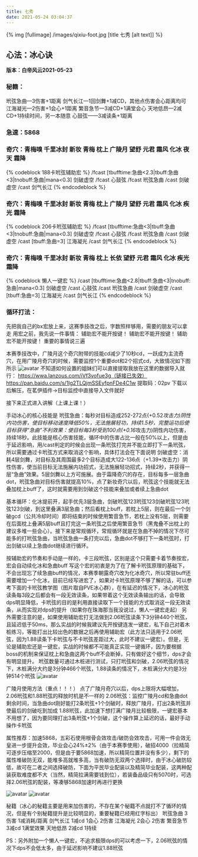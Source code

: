 ```yaml
---
title: 七秀
date: 2021-05-24 03:04:37
---
```

{% img [fullimage] /images/qixiu-foot.jpg [title 七秀 [alt text]] %}
## 心法：冰心诀

**版本：白帝风云2021-05-23**

### 秘籍：
玳弦急曲—3伤害+1距离
剑气长江—1回剑舞+1减CD，其他点伤害会心距离均可
江海凝光—2伤害+1会心+1距离
繁音急节—3减CD+1满堂会心
天地低昂—2减CD+1持续时间，另一本随意
心鼓弦——3减读条+1距离

### 急速：5868

### 奇穴：青梅嗅 千里冰封 新妆 青梅 枕上 广陵月 望舒 元君 霜风 化冰 夜天 霜降 
{% codeblock 188卡玳弦辅助宏 %}
/fcast [tbufftime:急曲<2.3|tbuff:急曲<3|tnobuff:急曲|mana<0.3] 剑破虚空
/fcast 心鼓弦
/fcast 玳弦急曲
/cast 剑破虚空
/cast 剑气长江
{% endcodeblock %}
### 奇穴：青梅嗅 千里冰封 新妆 青梅 枕上 广陵月 望舒 元君 霜风 化冰 疾光 霜降 
{% codeblock 206卡玳弦辅助宏 %}
/fcast [tbufftime:急曲<3|tbuff:急曲<3|tnobuff:急曲|mana<0.3] 剑破虚空
/fcast 心鼓弦
/fcast 玳弦急曲
/cast 剑破虚空
/cast [tbuff:急曲=3] 江海凝光
/cast 剑气长江
{% endcodeblock %}
### 奇穴：青梅嗅 千里冰封 新妆 青梅 枕上 长依 望舒 元君 霜风 化冰 疾光 霜降 
{% codeblock 懒人一键宏 %}
/cast [tbufftime:急曲<2.8|tbuff:急曲<3|tnobuff:急曲|mana<0.3] 剑破虚空
/cast 心鼓弦
/cast 玳弦急曲
/cast 剑破虚空
/cast [tbuff:急曲=3] 江海凝光
/cast 剑气长江
{% endcodeblock %}

### 循环打法：
先把我自己的bx宏放上来，这赛季技改之后，字数照样够用，需要的朋友可以拿走
用宏之前，我先说一件事情：
辅助宏不能开按键！
辅助宏不能开按键！
辅助宏不能开按键！
重要的事情说三遍
 
本赛季技改中，广陵月这个奇穴附带的技能cd减少了10秒cd，一跃成为主流奇穴，在用广陵月奇穴的时候，需要监控1个重要dot和2个招式cd，大致情况如下图所示
![avatar](https://console.cnyixun.com/upload/post/2021/4/24/4970169.png)
不知道如何设置的姐妹们可以直接提取我放在这里的数据导入就行：
https://wwa.lanzous.com/iVf3vofue3g（链接已失效）
https://pan.baidu.com/s/1lg2TLQjmSSEyfpnFDe4C1w  提取码：02pv
下载以后解压，在茗伊插件→目标监控中直接导入文件就好
 
接下来正式进入讲解（上课上课！）
 
手动冰心的核心技能是
玳弦急曲：每秒对目标造成252-272点(+0.52*攻击力)阴性内功伤害，使目标移动速度降低50%，无法施展轻功，持续1.5秒，完整运功后使目标获得“急曲”不利效果：使目标每3秒受到100点(+0.16*攻击力)阴性内功伤害，持续18秒。此技能是核心伤害技能，循环中的伤害占比一般在50%以上，但是由于延迟影响，用/cast判定的时候会出现一条玳弦打完并不能立即打下一条玳弦，所以需要通过卡玳弦方式来取消这个影响，具体打法会在下面说明
剑破虚空：消耗4层剑舞，对目标及其周围最多2个目标造成大122-136点（+1.39*攻击力）阴性伤害，使当前目标无法施展内功招式，无法施展轻功招式，持续2秒，并获得一层“急曲”效果。5层剑舞以上方可施展。由于霜降奇穴的存在，目标每多一层急曲dot，玳弦急曲对目标伤害就提高10%，点了新妆奇穴以后，玳弦这个技能就无法叠加枕上buff了，这时就需要用到剑破这个技能来叠加或者续上急曲dot
 
基本循环：化冰提前开，起手优先3层急曲，剑破玳弦123玳弦123剑破玳弦123玳弦123剑破，到这里叠满3层急曲；然后看枕上buff，若枕上5层，则在最后一个剑破gcd（公共冷却时间）即将结束的时候使用繁音急节，若枕上没有5层，则需要在后面枕上叠满5层buff且打完这一条玳弦之后使用繁音急节（黑鬼叠不出枕上的建议多堆一些会心）。接下来是常规循环，常规循环就是在急曲不掉的情况下尽可能多的打玳弦急曲，当玳弦急曲一条打完以后，急曲dot不够打下一条玳弦时，打出剑破以续上急曲dot继续进行循环。
 
按辅助宏的节奏和手动是一样的，卡三段玳弦，区别是这个只需要卡着节奏按宏，宏会自动续化冰和急曲buff
写这个宏的初衷是为了在了解卡玳弦原理的基础下，不会出现忘了续急曲buff的情况，本赛季朝露奇穴改为化冰奇穴，所以常驻buff还需要增加一个化冰，目前已经写进宏了，如果对卡玳弦原理不够了解的话，可以参考下面的卡玳弦教学图（图片取自PVE冰心群），在有延迟的情况下，冰心的玳弦读条每3段之后都会有一段无效读条，如果带着这个无效读条输出的话，会导致dps明显降低，卡玳弦的目的是利用直接读取下一个技能的方式取消这一段无效读条，从而实现对dps的提升（如果你在珠海那当我没说过，懒人一键宏走起）
另外需要注意的是，如果使用辅助宏打无法做到2.06玳弦读条下3分钟440个玳弦，且延迟低于50ms，那么实战的时候我建议先开按键连发一键宏，私下自己对着木桩练习，等能打出比较出色的数据之后再使用辅助宏（此方法只适用于2.06玳弦，因为1.88读条下卡玳弦与不卡玳弦差距过大，此时不建议一键宏）。但是，无论是辅助宏还是一键宏，实战的时候都不可能真正实现一键循环，因为要根据boss的机制来保证枕上和急曲这两个buff不会断掉，只有做好这个细节，dps才会有明显提升。
玳弦数量可通过木桩进行测试，只打玳弦和剑破，2.06玳弦的情况下，木桩满分大约是3分钟466个玳弦，1.88读条的情况下，木桩满分大约是3分钟514个玳弦
![avatar](https://console.cnyixun.com/upload/post/2021/1/24/6661568.jpg)
 
广陵月使用方法（重点！！！）
点了广陵月奇穴以后，dps上限将大幅增加，2.06玳弦和1.88玳弦的释放时机是不一样的
2.06玳弦：监控广陵月cd和急曲dot剩余时间，当急曲dot刚好能打2条玳弦+1个剑破时，释放广陵月，打出2条玳弦并使最后的剑破吃到加成
1.88玳弦，此加速下想打满广陵月比较极限，一键宏基本不用想了，因为要同理打出3条玳弦+1个剑破，这个操作算上延迟的话，最好手动操作卡玳弦
 
属性推荐：加速5868，五彩石使用根骨会效攻击/破防会效攻击，可用一件会效无皇进一步提升会效，毕业会心24%±2%（由于本赛季使用），破招4000（拉精简可逐步压缩至2000，但是由于要5868加速，所以精简位置并没有多少），剩下的属性堆破防无双，能堆多高就堆多高，当有破防无双两个选择时，由于冰心破防较低，故可在二者之间选择破防，下面为平民毕业配装以及精简毕业配装，这两种配装获取难度都不大（当然，精简拉满需要钱到位），若装备品级只有5070时，可选择2.06玳弦的配装，等凑够5868加速时再进行更换
 
![avatar](https://console.cnyixun.com/upload/post/2021/4/24/1442760.png)
![avatar](https://console.cnyixun.com/upload/post/2021/4/24/6345021.png)
 
 
秘籍（冰心的秘籍主要是用来加伤害的，不存在某个秘籍不点就打不了循环的情况，但是有个别秘籍提升是比较明显的，重要秘籍已经用红字标出）
玳弦急曲 3伤害 1减消耗/距离
剑气长江 1减cd 1会心 2伤害
江海凝光 2会心 2伤害
繁音急节 3减cd 1满堂效果
天地低昂 2减cd 1持续
 
PS：另外附加一个懒人一键宏，不追求极限dps的可以考虑一下，2.06玳弦的情况下dps不会低太多，由于延迟影响不建议1.88玳弦
